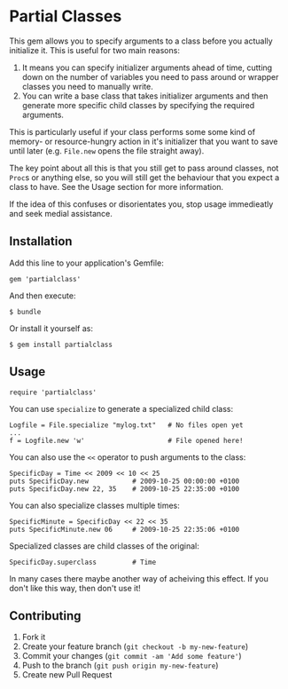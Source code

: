 # Partial Classes

This gem allows you to specify arguments to a class before you
actually initialize it. This is useful for two main reasons:

1. It means you can specify initializer arguments ahead of time,
   cutting down on the number of variables you need to pass around
   or wrapper classes you need to manually write.
2. You can write a base class that takes initializer arguments
   and then generate more specific child classes by specifying the
   required arguments.

This is particularly useful if your class performs some some kind
of memory- or resource-hungry action in it's initializer that you 
want to save until later (e.g. `File.new` opens the file straight 
away).

The key point about all this is that you still get to pass around
classes, not `Proc`s or anything else, so you will still get the 
behaviour that you expect a class to have. See the Usage
section for more information.

If the idea of this confuses or disorientates you, stop usage
immedieatly and seek medial assistance.

## Installation

Add this line to your application's Gemfile:

    gem 'partialclass'

And then execute:

    $ bundle

Or install it yourself as:

    $ gem install partialclass

## Usage

	require 'partialclass'

You can use `specialize` to generate a specialized child class:

	Logfile = File.specialize "mylog.txt"   # No files open yet
	...
	f = Logfile.new 'w'                     # File opened here!

You can also use the `<<` operator to push arguments to the class:

	SpecificDay = Time << 2009 << 10 << 25
	puts SpecificDay.new           # 2009-10-25 00:00:00 +0100
	puts SpecificDay.new 22, 35    # 2009-10-25 22:35:00 +0100

You can also specialize classes multiple times:

	SpecificMinute = SpecificDay << 22 << 35
	puts SpecificMinute.new 06     # 2009-10-25 22:35:06 +0100

Specialized classes are child classes of the original:

	SpecificDay.superclass         # Time

In many cases there maybe another way of acheiving this effect. If
you don't like this way, then don't use it!

## Contributing

1. Fork it
2. Create your feature branch (`git checkout -b my-new-feature`)
3. Commit your changes (`git commit -am 'Add some feature'`)
4. Push to the branch (`git push origin my-new-feature`)
5. Create new Pull Request
